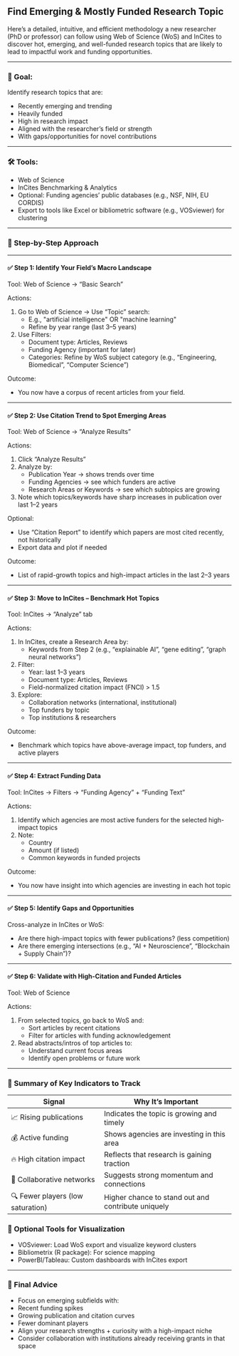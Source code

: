 ## Find Emerging & Mostly Funded Research Topic


Here’s a detailed, intuitive, and efficient methodology a new researcher (PhD or professor) can follow using Web of Science (WoS) and InCites to discover hot, emerging, and well-funded research topics that are likely to lead to impactful work and funding opportunities.

---

### 🎯 Goal:

Identify research topics that are:

-	Recently emerging and trending
-	Heavily funded
-	High in research impact
-	Aligned with the researcher’s field or strength
-	With gaps/opportunities for novel contributions

---

### 🛠️ Tools:

-	Web of Science
-	InCites Benchmarking & Analytics
-	Optional: Funding agencies’ public databases (e.g., NSF, NIH, EU CORDIS)
-	Export to tools like Excel or bibliometric software (e.g., VOSviewer) for clustering

---

### 🧭 Step-by-Step Approach

---

#### ✅ Step 1: Identify Your Field’s Macro Landscape

Tool: Web of Science → “Basic Search”

Actions:

1.	Go to Web of Science → Use “Topic” search:
    -	E.g., "artificial intelligence" OR "machine learning"
    -	Refine by year range (last 3–5 years)
2.	Use Filters:
    -	Document type: Articles, Reviews
    -	Funding Agency (important for later)
    -	Categories: Refine by WoS subject category (e.g., “Engineering, Biomedical”, “Computer Science”)

Outcome:
-	You now have a corpus of recent articles from your field.

---

#### ✅ Step 2: Use Citation Trend to Spot Emerging Areas

Tool: Web of Science → “Analyze Results”

Actions:

1.	Click “Analyze Results”
2.	Analyze by:
    -	Publication Year → shows trends over time
    -	Funding Agencies → see which funders are active
    -	Research Areas or Keywords → see which subtopics are growing
3.	Note which topics/keywords have sharp increases in publication over last 1–2 years

Optional:
-	Use “Citation Report” to identify which papers are most cited recently, not historically
-	Export data and plot if needed

Outcome:
-	List of rapid-growth topics and high-impact articles in the last 2–3 years

---


#### ✅ Step 3: Move to InCites – Benchmark Hot Topics

Tool: InCites → “Analyze” tab

Actions:

1.	In InCites, create a Research Area by:
    -	Keywords from Step 2 (e.g., “explainable AI”, “gene editing”, “graph neural networks”)
2.	Filter:
    -	Year: last 1–3 years
    -	Document type: Articles, Reviews
    -	Field-normalized citation impact (FNCI) > 1.5
3.	Explore:
    -	Collaboration networks (international, institutional)
    -	Top funders by topic
    -	Top institutions & researchers

Outcome:
-	Benchmark which topics have above-average impact, top funders, and active players

---

#### ✅ Step 4: Extract Funding Data

Tool: InCites → Filters → “Funding Agency” + “Funding Text”

Actions:

1.	Identify which agencies are most active funders for the selected high-impact topics
2.	Note:
    -	Country
    -	Amount (if listed)
    -	Common keywords in funded projects

Outcome:
-	You now have insight into which agencies are investing in each hot topic

---

#### ✅ Step 5: Identify Gaps and Opportunities


Cross-analyze in InCites or WoS:

-	Are there high-impact topics with fewer publications? (less competition)
-	Are there emerging intersections (e.g., “AI + Neuroscience”, “Blockchain + Supply Chain”)?

---

#### ✅ Step 6: Validate with High-Citation and Funded Articles

Tool: Web of Science

Actions:

1.	From selected topics, go back to WoS and:
    -	Sort articles by recent citations
    -	Filter for articles with funding acknowledgement
2.	Read abstracts/intros of top articles to:
    -	Understand current focus areas
    -	Identify open problems or future work

---


### 📌 Summary of Key Indicators to Track


| Signal                        | Why It’s Important                          |
|-------------------------------|---------------------------------------------|
| 📈 Rising publications        | Indicates the topic is growing and timely   |
| 💰 Active funding             | Shows agencies are investing in this area   |
| 🔥 High citation impact       | Reflects that research is gaining traction  |
| 🤝 Collaborative networks     | Suggests strong momentum and connections    |
| 🔍 Fewer players (low saturation) | Higher chance to stand out and contribute uniquely |




### 🧪 Optional Tools for Visualization


-	VOSviewer: Load WoS export and visualize keyword clusters
-	Bibliometrix (R package): For science mapping
-	PowerBI/Tableau: Custom dashboards with InCites export

---

### 🧠 Final Advice

-	Focus on emerging subfields with:
-	Recent funding spikes
-	Growing publication and citation curves
-	Fewer dominant players
-	Align your research strengths + curiosity with a high-impact niche
-	Consider collaboration with institutions already receiving grants in that space
